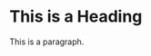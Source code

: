 <!DOCTYPE html>
<html>
<head>
  
  <title> Page Title </title>
  
</head>

<body>

  <h1>This is a Heading</h1>
  <p>This is a paragraph.</p>

</body>
</html>
